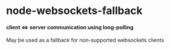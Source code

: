 # node-websockets-fallback
#### client <=> server communication using long-polling
May be used as a fallback for non-supported websockets clients
